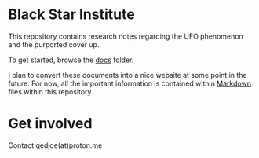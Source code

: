 # Black Star Institute

This repository contains research notes regarding the UFO phenomenon and the purported cover up.

To get started, browse the [docs](./docs/) folder.

I plan to convert these documents into a nice website at some point in the future. For now, all the important information is contained within [Markdown](https://www.markdownguide.org/getting-started/#what-is-markdown) files within this repository.

# Get involved

Contact qedjoe(at)proton.me
